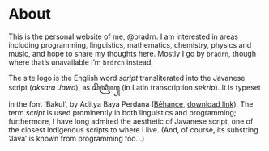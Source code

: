 # About

This is the personal website of me, @bradrn.
I am interested in areas including programming, linguistics, mathematics, chemistry, physics and music,
  and hope to share my thoughts here.
Mostly I go by `bradrn`, though where that’s unavailable I’m `brdrcn` instead.

The site logo is the English word *script* transliterated into the Javanese script (*aksara Jawa*),
  as <span style="margin-bottom:0.8ex;display:inline-block">ꦱꦼꦏꦿꦶꦥ꧀</span> (in Latin transcription *sekrip*).
It is typeset in the font ‘Bakul’, by Aditya Baya Perdana ([Bēhance](https://www.behance.net/gallery/111010691/Javanese-font-Bakul), [download link](https://aksaradinusantara.com/fonta/ab-bakul.font)).
The term *script* is used prominently in both linguistics and programming;
  furthermore, I have long admired the aesthetic of Javanese script, one of the closest indigenous scripts to where I live.
(And, of course, its substring ‘Java’ is known from programming too…)
